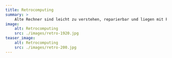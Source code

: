 ```yaml
---
title: Retrocomputing
summary: >
    Alte Rechner sind leicht zu verstehen, reparierbar und liegen mit Permacomputing voll im Trend. 
image:
    alt: Retrocomputing
    src: ./images/retro-1920.jpg
teaser_image:
    alt: Retrocomputing
    src: ./images/retro-200.jpg
---
```


